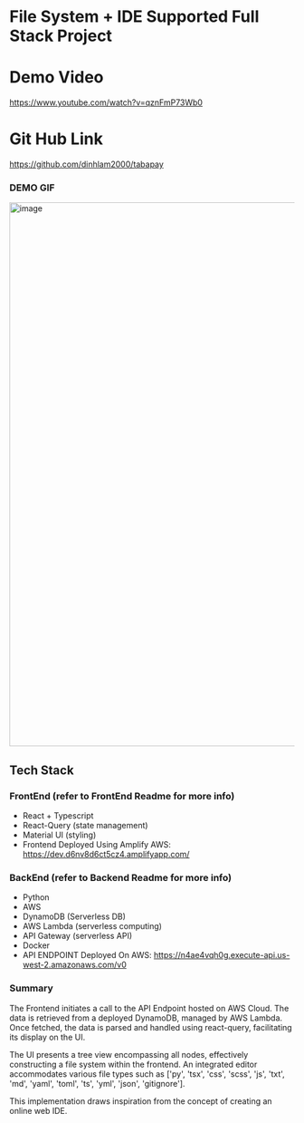 # File System + IDE Supported Full Stack Project

# Demo Video

https://www.youtube.com/watch?v=qznFmP73Wb0

# Git Hub Link

https://github.com/dinhlam2000/tabapay

### DEMO GIF

<img width="960" alt="image" src="./docs/GifyDemoWellSpring.gif">

## Tech Stack

### FrontEnd (refer to FrontEnd Readme for more info)

- React + Typescript
- React-Query (state management)
- Material UI (styling)
- Frontend Deployed Using Amplify AWS: https://dev.d6nv8d6ct5cz4.amplifyapp.com/

### BackEnd (refer to Backend Readme for more info)

- Python
- AWS
- DynamoDB (Serverless DB)
- AWS Lambda (serverless computing)
- API Gateway (serverless API)
- Docker
- API ENDPOINT Deployed On AWS: https://n4ae4vqh0g.execute-api.us-west-2.amazonaws.com/v0

### Summary

The Frontend initiates a call to the API Endpoint hosted on AWS Cloud. The data is retrieved from a deployed DynamoDB, managed by AWS Lambda. Once fetched, the data is parsed and handled using react-query, facilitating its display on the UI.

The UI presents a tree view encompassing all nodes, effectively constructing a file system within the frontend. An integrated editor accommodates various file types such as ['py', 'tsx', 'css', 'scss', 'js', 'txt', 'md', 'yaml', 'toml', 'ts', 'yml', 'json', 'gitignore'].

This implementation draws inspiration from the concept of creating an online web IDE.

